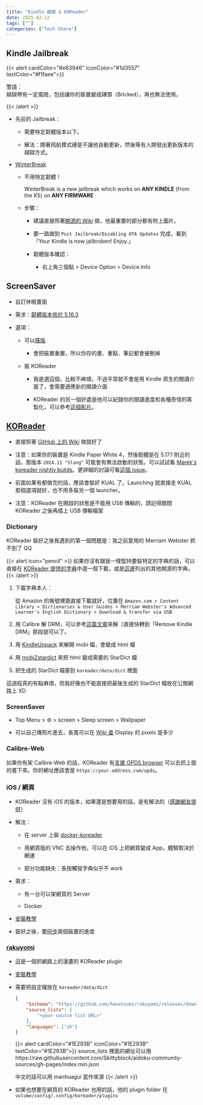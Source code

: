 ```yaml
---
title: "Kindle 越獄 & KOReader"
date: 2025-02-12
tags: [""]
categories: ["Tech Share"]
---
```

## Kindle Jailbreak

{{< alert cardColor="#e63946" iconColor="#1d3557" textColor="#f1faee">}}

警語：\
越獄帶有一定風險，包括讓你的裝置變成磚頭（Bricked），再也無法使用。

{{< /alert >}}
<!--more-->

- 先前的 Jailbreak：

   - 需要特定韌體版本以下。

   - 解法：開著飛航模式硬是不讓他自動更新，然後等有人開發出更新版本的越獄方式。

- [WinterBreak](https://www.mobileread.com/forums/showthread.php?t=365372)

   - 不用特定韌體！

      WinterBreak is a new jailbreak which works on **ANY KINDLE** (from the K5) on **ANY FIRMWARE**

   - 步驟：

      - 建議直接照著[開源的 Wiki](https://kindlemodding.org/jailbreaking/WinterBreak/) 做，他最重要的部分都有附上圖片。

      - 要一路做到 `Post Jailbreak/Disabling OTA Updates` 完成，看到「Your Kindle is now jailbroken! Enjoy.」

      - 韌體版本確認：

         - 右上角三個點 > Device Option > Device Info

## ScreenSaver

- 自訂休眠畫面

- 需求：[韌體版本低於 5.16.3](https://www.mobileread.com/forums/showpost.php?p=4487524&postcount=3016)

- 選項：

   - 可以[降版](https://kindlemodding.org/firmware-and-flashing/downgrading/)

      - 會把裝置重置，所以你存的書、重點、筆記都會被刪掉

   - 裝 KOReader

      - 我是選這個，比較不麻煩，不過平常就不會是用 Kindle 原生的閱讀介面了，會需要適應新的閱讀介面

	  - KOReader 的另一個好處是他可以紀錄你的閱讀進度和各種奇怪的客製化，可以參考[這個影片](https://www.youtube.com/watch?v=HBKD7dh1rDU)。

## [KOReader](https://github.com/koreader/koreader)

- 直接照著 [GitHub 上的 Wiki](https://github.com/koreader/koreader/wiki/Installation-on-Kindle-devices) 做就好了

- 注意：如果你的裝置是 Kindle Paper White 4，然後韌體是在 5.17.1 附近的話，那版本 `2024.11 "Slang"` 可能會有無法啟動的狀態。可以試試看 [Marek's koreader nightly builds](https://fw.notmarek.com/khf/koreader/)。更詳細的討論可看[這個 issue](https://github.com/koreader/koreader/issues/12999#issuecomment-2569962928)。

- 前面如果有都做完的話，應該會裝好 KUAL 了。Launching 就直接走 KUAL 那個選項就好，也不用多裝另一個 launcher。

- 注意：KOReader 在開啟的狀態是不能用 USB 傳輸的，請記得關閉 KOReader 之後再插上 USB 傳輸檔案

### Dictionary

KOReader 裝好之後我遇到的第一個問題是：我之前愛用的 Merriam Webster 抓不到了 QQ

{{< alert icon="pencil" >}}
如果你沒有跟我一樣堅持要裝特定的字典的話，可以直接在 [KOReader 提供的字典](https://github.com/koreader/koreader/wiki/Dictionary-download)中選一個下載，或是[這邊](https://github.com/koreader/koreader/wiki/Dictionary-support#where-to-find--dictionaries)列出的其他開源的字典。
{{< /alert >}}

1. 下載字典本人：

   從 Amazon 的帳號裡面直接下載就好，位置在 `Amazon.com > Content Library > Dictionaries & User Guides > Merriam Webster's Advanced Learner's English Dictionary > Download & transfer via USB`

2. 用 Calibre 解 DRM，可以參考[這篇文章](https://www.reddit.com/r/Calibre/comments/1ck4w8e/2024_guide_on_removing_drm_from_kobo_kindle_ebooks/)來解（直接快轉到「Remove Kindle DRM」那段就可以了。

3. 用 [KindleUnpack](https://github.com/dougmassay/kindleunpack-calibre-plugin) 來解開 mobi 檔，會變成 html 檔

4. 用 [mobi2stardict](https://github.com/anezih/mobi2stardict/tree/main) 來把 html 變成需要的 StarDict 檔

5. 把生成的 StarDict 檔塞到 `koreader/data/dict` 裡面

這過程真的有點麻煩，但我好像也不能直接把最後生成的 StarDict 檔放在公開網路上 XD

### ScreenSaver

- Top Menu > ⚙︎ > screen > Sleep screen > Wallpaper

- 可以自己傳照片進去，長寬可以在 [Wiki 查](https://en.wikipedia.org/wiki/Amazon_Kindle#Device_specifications) Display 的 pixels 是多少

### Calibre-Web

如果你有架 Calibre-Web 的話，KOReader 有[支援 OPDS browser](https://github.com/koreader/koreader/wiki/OPDS-support) 可以去抓上面的書下來。你的網址應該會是 `https://your.address.com/opds`。

### iOS / 網頁

- KOReader 沒有 iOS 的版本，如果還是想要用的話，是有解法的（[感謝網友提供](https://www.facebook.com/groups/ereaderfamily/posts/7034302766626497)）

- 解法：

   - 在 server 上裝 [docker-koreader](https://github.com/zephyros-dev/docker-koreader)

   - 用網頁版的 VNC 去操作他，可以在 iOS 上把網頁變成 App，體驗取決於網速

   - 部分功能缺失：長按觸發字典似乎不 work

- 需求：

   - 有一台可以架網頁的 Server

   - Docker

- [安裝教學](https://github.com/zephyros-dev/docker-koreader?tab=readme-ov-file#installation)

- 裝好之後，要[同步](https://github.com/koreader/koreader/wiki/Progress-sync)兩個裝置的進度

### [rakuyomi](https://github.com/hanatsumi/rakuyomi)

- 這是一個抓網路上的漫畫的 KOReader plugin

- [安裝教學](https://github.com/hanatsumi/rakuyomi?tab=readme-ov-file#installation)

- 需要把設定檔放在 `koreader/data/dict` 
   
   ```json
   {
       "$schema": "https://github.com/hanatsumi/rakuyomi/releases/download/main/settings.schema.json",
       "source_lists": [
           "<your source list URL>"
       ],
       "languages": ["zh"]
   }
   ```

   {{< alert cardColor="#1E293B" iconColor="#1E293B" textColor="#1E293B">}}
   source_lists 裡面的網址可以用https://raw.githubusercontent.com/Skittyblock/aidoku-community-sources/gh-pages/index.min.json

   中文的話可以用 manhuagui 當作來源
   {{< /alert >}}



- 如果也想要在網頁的 KOReader 也用的話，他的 plugin folder 在 `volume/config/.config/koreader/plugins`